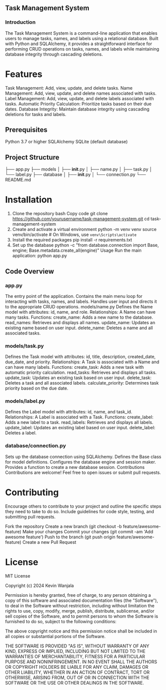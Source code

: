 ## Task Management System

### Introduction

The Task Management System is a command-line application that enables users to manage tasks, names, and labels using a relational database. Built with Python and SQLAlchemy, it provides a straightforward interface for performing CRUD operations on tasks, names, and labels while maintaining database integrity through cascading deletions.

# Features
Task Management: Add, view, update, and delete tasks.
Name Management: Add, view, update, and delete names associated with tasks.
Label Management: Add, view, update, and delete labels associated with tasks.
Automatic Priority Calculation: Prioritize tasks based on their due dates.
Database Integrity: Maintain database integrity using cascading deletions for tasks and labels.

## Prerequisites
Python 3.7 or higher
SQLAlchemy
SQLite (default database)

## Project Structure

├── app.py
├── models
│   ├── __init__.py
│   ├── name.py
│   ├── task.py
│   └── label.py
├── database
│   ├── __init__.py
│   └── connection.py
└── README.md

# Installation

1. Clone the repository
bash
Copy code
git clone https://github.com/yourusername/task-management-system.git
cd task-management-system
2. Create and activate a virtual environment
python -m venv venv
source venv/bin/activate  # On Windows, use `venv\Scripts\activate`
3. Install the required packages
pip install -r requirements.txt
4. Set up the database
python -c "from database.connection import Base, engine; Base.metadata.create_all(engine)"
Usage
Run the main application:
python app.py


## Code Overview

### app.py
The entry point of the application.
Contains the main menu loop for interacting with tasks, names, and labels.
Handles user input and directs it to the appropriate CRUD operations.
models/name.py
Defines the Name model with attributes: id, name, and role.
Relationships: A Name can have many tasks.
Functions:
create_name: Adds a new name to the database.
read_names: Retrieves and displays all names.
update_name: Updates an existing name based on user input.
delete_name: Deletes a name and all associated tasks.


### models/task.py
Defines the Task model with attributes: id, title, description, created_date, due_date, and priority.
Relationships: A Task is associated with a Name and can have many labels.
Functions:
create_task: Adds a new task with automatic priority calculation.
read_tasks: Retrieves and displays all tasks.
update_task: Updates an existing task based on user input.
delete_task: Deletes a task and all associated labels.
calculate_priority: Determines task priority based on the due date.

### models/label.py
Defines the Label model with attributes: id, name, and task_id.
Relationships: A Label is associated with a Task.
Functions:
create_label: Adds a new label to a task.
read_labels: Retrieves and displays all labels.
update_label: Updates an existing label based on user input.
delete_label: Deletes a label.


### database/connection.py
Sets up the database connection using SQLAlchemy.
Defines the Base class for model definitions.
Configures the database engine and session maker.
Provides a function to create a new database session.
Contributions
Contributions are welcome! Feel free to open issues or submit pull requests.

# Contributing

Encourage others to contribute to your project and outline the specific steps they need to take to do so. Include guidelines for code style, testing, and submitting pull requests.

Fork the repository
Create a new branch (git checkout -b feature/awesome-feature)
Make your changes
Commit your changes (git commit -am 'Add awesome feature')
Push to the branch (git push origin feature/awesome-feature)
Create a new Pull Request


# License

MIT License

Copyright (c) 2024 Kevin Wanjala

Permission is hereby granted, free of charge, to any person obtaining a copy
of this software and associated documentation files (the "Software"), to deal
in the Software without restriction, including without limitation the rights
to use, copy, modify, merge, publish, distribute, sublicense, and/or sell
copies of the Software, and to permit persons to whom the Software is
furnished to do so, subject to the following conditions:

The above copyright notice and this permission notice shall be included in all
copies or substantial portions of the Software.

THE SOFTWARE IS PROVIDED "AS IS", WITHOUT WARRANTY OF ANY KIND, EXPRESS OR
IMPLIED, INCLUDING BUT NOT LIMITED TO THE WARRANTIES OF MERCHANTABILITY,
FITNESS FOR A PARTICULAR PURPOSE AND NONINFRINGEMENT. IN NO EVENT SHALL THE
AUTHORS OR COPYRIGHT HOLDERS BE LIABLE FOR ANY CLAIM, DAMAGES OR OTHER
LIABILITY, WHETHER IN AN ACTION OF CONTRACT, TORT OR OTHERWISE, ARISING FROM,
OUT OF OR IN CONNECTION WITH THE SOFTWARE OR THE USE OR OTHER DEALINGS IN THE
SOFTWARE.

